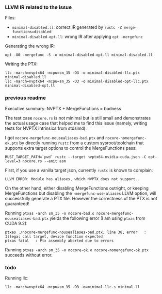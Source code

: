 ### LLVM IR related to the issue

Files:

* `minimal-disabled.ll`: correct IR generated by `rustc -Z merge-functions=disabled`
* `minimal-disabled-opt.ll`: wrong IR after applying `opt -mergefunc`

Generating the wrong IR:

    opt -O0 -mergefunc -S -o minimal-disabled-opt.ll minimal-disabled.ll

Writing the PTX:

    llc -march=nvptx64 -mcpu=sm_35 -O3 -o minimal-disabled-llc.ptx minimal-disabled.ll
    llc -march=nvptx64 -mcpu=sm_35 -O3 -o minimal-disabled-opt-llc.ptx minimal-disabled-opt.ll

### previous readme

Executive summary: NVPTX + MergeFunctions = badness

The test case `nocore.rs` is not minimal but is still small and demonstrates the
actual usage case that helped me to find this issue (namely, writing tests for
NVPTX intrinsics from stdsimd).

I got `nocore-mergefunc-nousealiases-bad.ptx` and `nocore-nomergefunc-ok.ptx` by
directly running `rustc` from a custom sysroot/toolchain that supports extra
target options to control the MergeFunctions pass:

    RUST_TARGET_PATH=`pwd` rustc --target nvptx64-nvidia-cuda.json -C opt-level=3 nocore.rs --emit asm

First, if you use a vanilla target json, currently `rustc` is known to
complain:

    LLVM ERROR: Module has aliases, which NVPTX does not support.

On the other hand, either disabling MergeFunctions outright, or keeping
MergeFunctions but disabling the `-mergefunc-use-aliases` LLVM option, will
successfully generate a PTX file. However the correctness of the PTX is not
guaranteed!

Running `ptxas -arch sm_35 -o nocore-bad.o nocore-mergefunc-nousealiases-bad.ptx` yields the
following error (I am using `ptxas` from CUDA 9.2):

    ptxas ./nocore-mergefunc-nousealiases-bad.ptx, line 38; error   : Illegal call target, device function expected
    ptxas fatal   : Ptx assembly aborted due to errors

Running `ptxas -arch sm_35 -o nocore-ok.o nocore-nomergefunc-ok.ptx` succeeds without error.

### todo

Running llc:

    llc -march=nvptx64 -mcpu=sm_35 -O3 -o=minimal-llc.s minimal.ll
